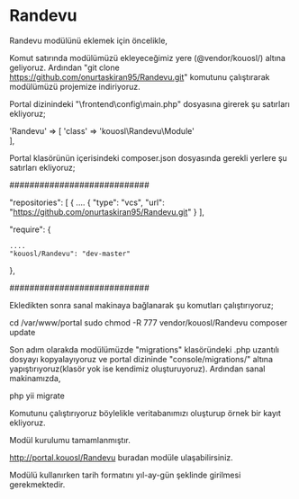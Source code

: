 # Randevu

Randevu modülünü eklemek için öncelikle,

Komut satırında modülümüzü ekleyeceğimiz yere (@vendor/kouosl/) altına geliyoruz.
Ardından "git clone https://github.com/onurtaskiran95/Randevu.git" komutunu çalıştırarak modülümüzü projemize indiriyoruz.

Portal dizinindeki "\frontend\config\main.php" dosyasına girerek şu satırları ekliyoruz;

'Randevu' => [
            'class' => 'kouosl\Randevu\Module'  
        ],

Portal klasörünün içerisindeki composer.json dosyasında gerekli yerlere şu satırları ekliyoruz;

############################

"repositories": [
    {
        ....
        {
            "type": "vcs",
            "url": "https://github.com/onurtaskiran95/Randevu.git"
        }
],



"require": {
     
    ....   
    "kouosl/Randevu": "dev-master"
},

############################

Ekledikten sonra sanal makinaya bağlanarak şu komutları çalıştırıyoruz;

cd /var/www/portal
sudo chmod -R 777 vendor/kouosl/Randevu
composer update

Son adım olarakda modülümüzde "migrations" klasöründeki .php uzantılı dosyayı kopyalayıyoruz ve portal dizininde "console/migrations/" altına yapıştırıyoruz(klasör yok ise kendimiz oluşturuyoruz).
Ardından sanal makinamızda,

 php yii migrate
 
Komutunu çalıştırıyoruz böylelikle veritabanımızı oluşturup örnek bir kayıt ekliyoruz. 

Modül kurulumu tamamlanmıştır.

http://portal.kouosl/Randevu buradan modüle ulaşabilirsiniz.

Modülü kullanırken tarih formatını yıl-ay-gün şeklinde girilmesi gerekmektedir.
